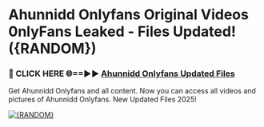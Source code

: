 # Ahunnidd Onlyfans Original Videos 0nlyFans Leaked - Files Updated! ({RANDOM})

<h3>🔴 CLICK HERE 🌐==►► <a href="https://betterlinks.top/A2PfLJ" rel="nofollow">Ahunnidd Onlyfans Updated Files</a></h3>

Get Ahunnidd Onlyfans and all content. Now you can access all videos and pictures of Ahunnidd Onlyfans. New Updated Files 2025!

[![{RANDOM}](https://i.imgur.com/ppqm5kG.gif)](https://betterlinks.top/A2PfLJ)